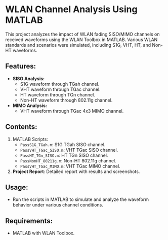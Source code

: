 # WLAN Channel Analysis Using MATLAB

This project analyzes the impact of WLAN fading SISO/MIMO channels on received waveforms using the WLAN Toolbox in MATLAB. Various WLAN standards and scenarios were simulated, including S1G, VHT, HT, and Non-HT waveforms.

## **Features:**
- **SISO Analysis:**
  - S1G waveform through TGah channel.
  - VHT waveform through TGac channel.
  - HT waveform through TGn channel.
  - Non-HT waveform through 802.11g channel.
- **MIMO Analysis:**
  - VHT waveform through TGac 4x3 MIMO channel.

## **Contents:**
1. MATLAB Scripts:
   - `PassS1G_TGah.m`: S1G TGah SISO channel.
   - `PassVHT_TGac_SISO.m`: VHT TGac SISO channel.
   - `PassHT_TGn_SISO.m`: HT TGn SISO channel.
   - `PassNonHT_80211g.m`: Non-HT 802.11g channel.
   - `PassVHT_TGac_MIMO.m`: VHT TGac MIMO channel.
2. **Project Report**: Detailed report with results and screenshots.

## **Usage:**
- Run the scripts in MATLAB to simulate and analyze the waveform behavior under various channel conditions.

## **Requirements:**
- MATLAB with WLAN Toolbox.

